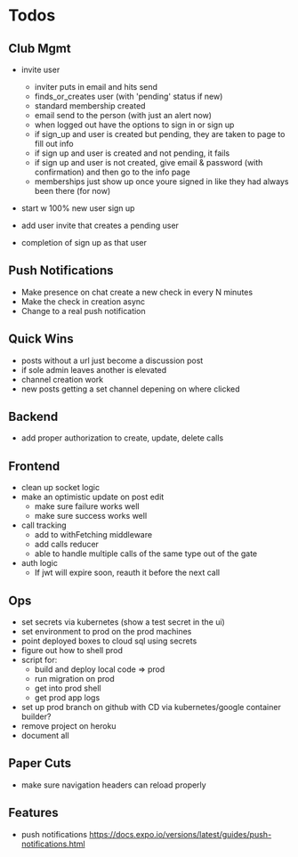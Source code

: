 # Todos

## Club Mgmt
- invite user
  - inviter puts in email and hits send
  - finds_or_creates user (with 'pending' status if new)
  - standard membership created
  - email send to the person (with just an alert now)
  - when logged out have the options to sign in or sign up
  - if sign_up and user is created but pending, they
    are taken to page to fill out info
  - if sign up and user is created and not pending,
    it fails
  - if sign up and user is not created, give email &
    password (with confirmation) and then go
    to the info page
  - memberships just show up once youre signed in like
    they had always been there (for now)

- start w 100% new user sign up
- add user invite that creates a pending user
- completion of sign up as that user

## Push Notifications
- Make presence on chat create a new check in
  every N minutes
- Make the check in creation async
- Change to a real push notification

## Quick Wins
- posts without a url just become a discussion post
- if sole admin leaves another is elevated
- channel creation work
- new posts getting a set channel depening on where clicked

## Backend
  - add proper authorization to create, update, delete calls

## Frontend
  - clean up socket logic
  - make an optimistic update on post edit
    - make sure failure works well
    - make sure success works well
  - call tracking
    - add to withFetching middleware
    - add calls reducer
    - able to handle multiple calls of the same type
      out of the gate
  - auth logic
    - If jwt will expire soon, reauth it before the next call

## Ops
- set secrets via kubernetes (show a test secret in the ui)
- set environment to prod on the prod machines
- point deployed boxes to cloud sql using secrets
- figure out how to shell prod
- script for:
  - build and deploy local code => prod
  - run migration on prod
  - get into prod shell
  - get prod app logs
- set up prod branch on github with CD via
  kubernetes/google container builder?
- remove project on heroku
- document all

## Paper Cuts
- make sure navigation headers can
  reload properly

## Features
- push notifications
  https://docs.expo.io/versions/latest/guides/push-notifications.html

